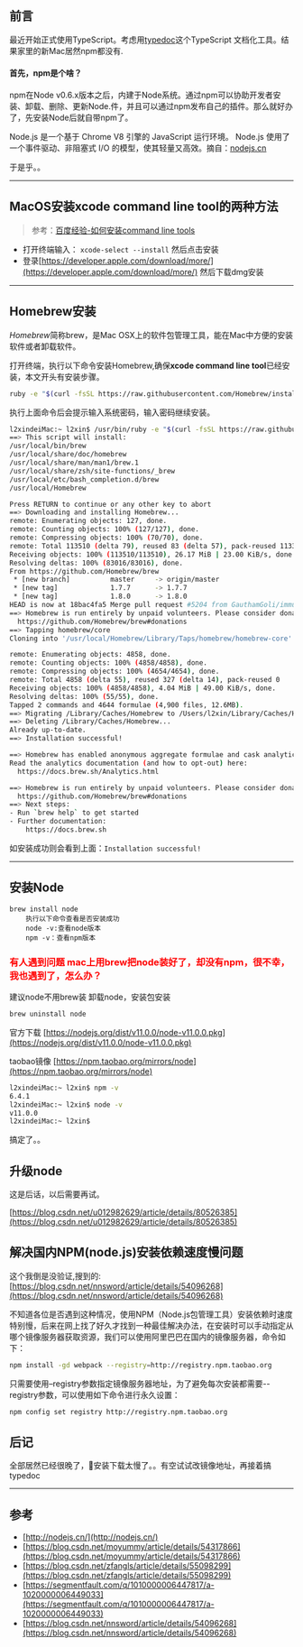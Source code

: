 ## 前言
最近开始正式使用TypeScript。考虑用[typedoc](http://typedoc.org/)这个TypeScript 文档化工具。结果家里的新Mac居然npm都没有.

#### 首先，npm是个啥？

npm在Node v0.6.x版本之后，内建于Node系统。通过npm可以协助开发者安装、卸载、删除、更新Node.件，并且可以通过npm发布自己的插件。那么就好办了，先安装Node后就自带npm了。

Node.js 是一个基于 Chrome V8 引擎的 JavaScript 运行环境。 
Node.js 使用了一个事件驱动、非阻塞式 I/O 的模型，使其轻量又高效。摘自：[nodejs.cn](http://nodejs.cn/)

于是乎。。

-------------

## MacOS安装xcode command line tool的两种方法
> 参考：[百度经验-如何安装command line tools](https://jingyan.baidu.com/article/fec4bce2904b3ef2618d8bcc.html)
* 打开终端输入： `xcode-select --install` 然后点击安装
* 登录[https://developer.apple.com/download/more/](https://developer.apple.com/download/more/) 然后下载dmg安装


--------------------------



## Homebrew安装  
*Homebrew*简称brew，是Mac OSX上的软件包管理工具，能在Mac中方便的安装软件或者卸载软件。 

打开终端，执行以下命令安装Homebrew,确保**xcode command line tool**已经安装，本文开头有安装步骤。
```sh
ruby -e "$(curl -fsSL https://raw.githubusercontent.com/Homebrew/install/master/install)"
```

执行上面命令后会提示输入系统密码，输入密码继续安装。

```sh
l2xindeiMac:~ l2xin$ /usr/bin/ruby -e "$(curl -fsSL https://raw.githubusercontent.com/Homebrew/install/master/install)"
==> This script will install:
/usr/local/bin/brew
/usr/local/share/doc/homebrew
/usr/local/share/man/man1/brew.1
/usr/local/share/zsh/site-functions/_brew
/usr/local/etc/bash_completion.d/brew
/usr/local/Homebrew

Press RETURN to continue or any other key to abort
==> Downloading and installing Homebrew...
remote: Enumerating objects: 127, done.
remote: Counting objects: 100% (127/127), done.
remote: Compressing objects: 100% (70/70), done.
remote: Total 113510 (delta 79), reused 83 (delta 57), pack-reused 113383
Receiving objects: 100% (113510/113510), 26.17 MiB | 23.00 KiB/s, done.
Resolving deltas: 100% (83016/83016), done.
From https://github.com/Homebrew/brew
 * [new branch]          master     -> origin/master
 * [new tag]             1.7.7      -> 1.7.7
 * [new tag]             1.8.0      -> 1.8.0
HEAD is now at 18bac4fa5 Merge pull request #5204 from GauthamGoli/immutable-args
==> Homebrew is run entirely by unpaid volunteers. Please consider donating:
  https://github.com/Homebrew/brew#donations
==> Tapping homebrew/core
Cloning into '/usr/local/Homebrew/Library/Taps/homebrew/homebrew-core'...

remote: Enumerating objects: 4858, done.
remote: Counting objects: 100% (4858/4858), done.
remote: Compressing objects: 100% (4654/4654), done.
remote: Total 4858 (delta 55), reused 327 (delta 14), pack-reused 0
Receiving objects: 100% (4858/4858), 4.04 MiB | 49.00 KiB/s, done.
Resolving deltas: 100% (55/55), done.
Tapped 2 commands and 4644 formulae (4,900 files, 12.6MB).
==> Migrating /Library/Caches/Homebrew to /Users/l2xin/Library/Caches/Homebrew..
==> Deleting /Library/Caches/Homebrew...
Already up-to-date.
==> Installation successful!

==> Homebrew has enabled anonymous aggregate formulae and cask analytics.
Read the analytics documentation (and how to opt-out) here:
  https://docs.brew.sh/Analytics.html

==> Homebrew is run entirely by unpaid volunteers. Please consider donating:
  https://github.com/Homebrew/brew#donations
==> Next steps:
- Run `brew help` to get started
- Further documentation: 
    https://docs.brew.sh
```

如安装成功则会看到上面：`Installation successful! `

--------------------------

## 安装Node



```shell
brew install node
    执行以下命令查看是否安装成功
    node -v:查看node版本
    npm -v：查看npm版本
```

### <font color=FF0000>有人遇到问题 mac上用brew把node装好了，却没有npm，很不幸，我也遇到了，怎么办？</font>
建议node不用brew装 卸载node，安装包安装

```sh
brew uninstall node
```
官方下载
[https://nodejs.org/dist/v11.0.0/node-v11.0.0.pkg](https://nodejs.org/dist/v11.0.0/node-v11.0.0.pkg)

taobao镜像
[https://npm.taobao.org/mirrors/node](https://npm.taobao.org/mirrors/node)


```sh
l2xindeiMac:~ l2xin$ npm -v
6.4.1
l2xindeiMac:~ l2xin$ node -v
v11.0.0
l2xindeiMac:~ l2xin$ 
```

搞定了。。


## 升级node
这是后话，以后需要再试。

[https://blog.csdn.net/u012982629/article/details/80526385](https://blog.csdn.net/u012982629/article/details/80526385)

## 解决国内NPM(node.js)安装依赖速度慢问题  
这个我倒是没验证,搜到的:
[https://blog.csdn.net/nnsword/article/details/54096268](https://blog.csdn.net/nnsword/article/details/54096268)

不知道各位是否遇到这种情况，使用NPM（Node.js包管理工具）安装依赖时速度特别慢，后来在网上找了好久才找到一种最佳解决办法，在安装时可以手动指定从哪个镜像服务器获取资源，我们可以使用阿里巴巴在国内的镜像服务器，命令如下：

```sh
npm install -gd webpack --registry=http://registry.npm.taobao.org
```

只需要使用–registry参数指定镜像服务器地址，为了避免每次安装都需要--registry参数，可以使用如下命令进行永久设置：
```sh
npm config set registry http://registry.npm.taobao.org
```

## 后记

全部居然已经很晚了，安装下载太慢了。。有空试试改镜像地址，再接着搞typedoc

------------------------------------

## 参考

* [http://nodejs.cn/](http://nodejs.cn/)
* [https://blog.csdn.net/moyummy/article/details/54317866](https://blog.csdn.net/moyummy/article/details/54317866)
* [https://blog.csdn.net/zfangls/article/details/55098299](https://blog.csdn.net/zfangls/article/details/55098299)
* [https://segmentfault.com/q/1010000006447817/a-1020000006449033](https://segmentfault.com/q/1010000006447817/a-1020000006449033)
* [https://blog.csdn.net/nnsword/article/details/54096268](https://blog.csdn.net/nnsword/article/details/54096268)


